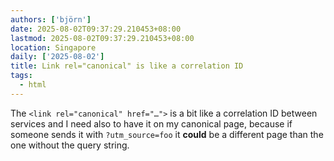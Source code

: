 ```yaml
---
authors: ['björn']
date: 2025-08-02T09:37:29.210453+08:00
lastmod: 2025-08-02T09:37:29.210453+08:00
location: Singapore
daily: ['2025-08-02']
title: Link rel="canonical" is like a correlation ID
tags:
  - html
---
```

The `<link rel="canonical" href="…">` is a bit like a correlation ID between services and I need also to have it on my canonical page, because if someone sends it with `?utm_source=foo` it __could__ be a different page than the one without the query string.
